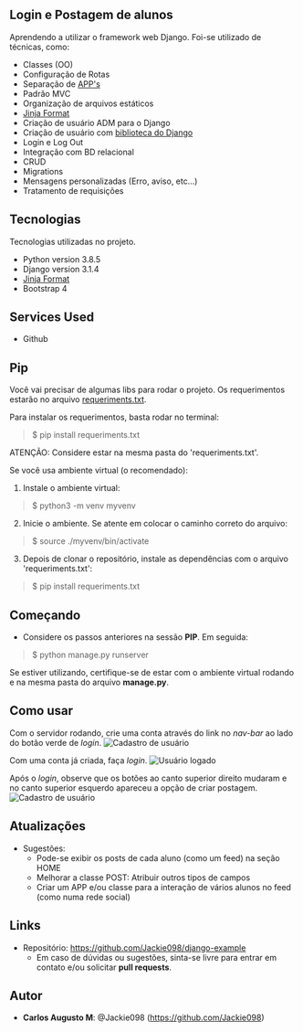  ## Login e Postagem de alunos
 
Aprendendo a utilizar o framework web Django. Foi-se utilizado de técnicas, como:
  * Classes (OO)
  * Configuração de Rotas
  * Separação de [APP's](https://docs.djangoproject.com/en/3.1/intro/tutorial01/)
  * Padrão MVC
  * Organização de arquivos estáticos
  * [Jinja Format](https://jinja.palletsprojects.com/en/2.11.x/templates/)
  * Criação de usuário ADM para o Django
  * Criação de usuário com [biblioteca do Django](https://docs.djangoproject.com/en/3.1/ref/contrib/auth/)
  * Login e Log Out
  * Integração com BD relacional
  * CRUD
  * Migrations
  * Mensagens personalizadas (Erro, aviso, etc...)
  * Tratamento de requisições
 
 
## Tecnologias 
 
Tecnologias utilizadas no projeto.
 
* Python version  3.8.5
* Django version 3.1.4
 * [Jinja Format](https://jinja.palletsprojects.com/en/2.11.x/templates/)
* Bootstrap 4
 
 
## Services Used
 
* Github
 
## Pip
 Você vai precisar de algumas libs para rodar o projeto. Os requerimentos estarão no arquivo [requeriments.txt](https://github.com/Jackie098/django-example/blob/master/requeriments.txt).

 Para instalar os requerimentos, basta rodar no terminal:
 > $ pip install requeriments.txt
  
  ATENÇÃO: Considere estar na mesma pasta do 'requeriments.txt'.

  Se você usa ambiente virtual (o recomendado):
  1. Instale o ambiente virtual:
  > $ python3 -m venv myvenv
  2. Inicie o ambiente. Se atente em colocar o caminho correto do arquivo:
  > $ source ./myvenv/bin/activate
  3. Depois de clonar o repositório, instale as dependências com o arquivo 'requeriments.txt':
  > $ pip install requeriments.txt
 
## Começando
 
* Considere os passos anteriores na sessão **PIP**. Em seguida:
>    $ python manage.py runserver

  Se estiver utilizando, certifique-se de estar com o ambiente virtual rodando e na mesma pasta do arquivo **manage.py**.

## Como usar
 
 Com o servidor rodando, crie uma conta através do link no *nav-bar* ao lado do botão verde de *login*.
 ![Cadastro de usuário](./images-readme/cadastro-usuario)

 Com uma conta já criada, faça *login*.
 ![Usuário logado](./images-readme/cadastro-usuario)

 Após o *login*, observe que os botões ao canto superior direito mudaram e no canto superior esquerdo apareceu a opção de criar postagem.
 ![Cadastro de usuário](./images-readme/cadastro-usuario)
 
 
## Atualizações
 
  - Sugestões: 
    - Pode-se exibir os posts de cada aluno (como um feed) na seção HOME
    - Melhorar a classe POST: Atribuir outros tipos de campos
    - Criar um APP e/ou classe para a interação de vários alunos no feed (como numa rede social)
 
 
## Links
 
  - Repositório: https://github.com/Jackie098/django-example
    - Em caso de dúvidas ou sugestões, sinta-se livre para entrar em contato e/ou solicitar **pull requests**.
 
 
## Autor
 
* **Carlos Augusto M**: @Jackie098 (https://github.com/Jackie098)
